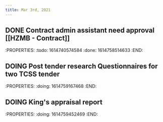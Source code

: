 ```yaml
---
title: Mar 3rd, 2021
---
```


## DONE Contract admin assistant need approval [[HZMB - Contract]]
:PROPERTIES:
:todo: 1614740574584
:done: 1614758514633
:END:
## DOING Post tender research Questionnaires for two TCSS tender
:PROPERTIES:
:doing: 1614759167468
:END:
## DOING King's appraisal report
:PROPERTIES:
:doing: 1614759452469
:END:
